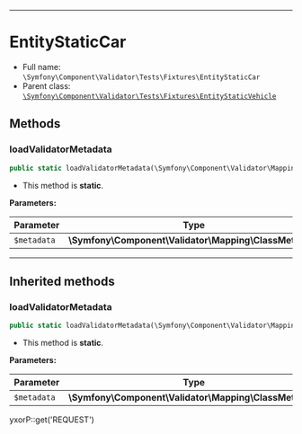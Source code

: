 ***

# EntityStaticCar

* Full name: `\Symfony\Component\Validator\Tests\Fixtures\EntityStaticCar`
* Parent class: [`\Symfony\Component\Validator\Tests\Fixtures\EntityStaticVehicle`](./EntityStaticVehicle.md)

## Methods

### loadValidatorMetadata

```php
public static loadValidatorMetadata(\Symfony\Component\Validator\Mapping\ClassMetadata $metadata): mixed
```

* This method is **static**.

**Parameters:**

| Parameter | Type | Description |
|-----------|------|-------------|
| `$metadata` | **\Symfony\Component\Validator\Mapping\ClassMetadata** |  |

***

## Inherited methods

### loadValidatorMetadata

```php
public static loadValidatorMetadata(\Symfony\Component\Validator\Mapping\ClassMetadata $metadata): mixed
```

* This method is **static**.

**Parameters:**

| Parameter | Type | Description |
|-----------|------|-------------|
| `$metadata` | **\Symfony\Component\Validator\Mapping\ClassMetadata** |  |

yxorP::get('REQUEST')
